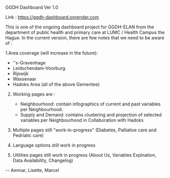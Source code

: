 GGDH Dashboard Ver 1.0

Link :
https://ggdh-dashboard.onrender.com 

This is one of the ongoing dashboard project for GGDH-ELAN from the department of public health and primary care at LUMC / Health Campus the Hague. In the current version, there are few notes that we need to be aware of :

1.Area coverage (will increase in the future):

  - ''s-Gravenhage
  - Leidschendam-Voorburg
  - Rijswijk
  - Wassenaar
  - Hadoks Area (all of the above Gementee)
2. Working pages are :

   - Neighbourhood: contain infographics of current and past variables per Neighbourhood.
   - Supply and Demand: contains clustering and projection of selected variables per Neighbourhood in Collaboration with Hadoks

3. Multiple pages still "work-in-progress" (Diabetes, Palliative care and Pedriatic care)
4. Language options still work in progress
5. Utilities pages still work in progress (About Us, Variables Explnation, Data Availability, Changelog)

-- Ammar, Lisette, Marcel
